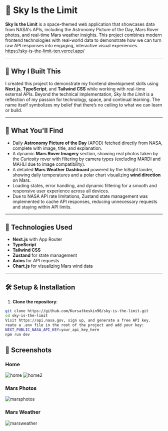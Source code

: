 # 🌌 Sky Is the Limit

**Sky Is the Limit** is a space-themed web application that showcases data from NASA's APIs, including the Astronomy Picture of the Day, Mars Rover photos, and real-time Mars weather insights. This project combines modern frontend technologies with real-world data to demonstrate how we can turn raw API responses into engaging, interactive visual experiences.
https://sky-is-the-limit-ten.vercel.app/

---

## 🚀 Why I Built This

I created this project to demonstrate my frontend development skills using **Next.js**, **TypeScript**, and **Tailwind CSS** while working with real-time external APIs. Beyond the technical implementation, _Sky Is the Limit_ is a reflection of my passion for technology, space, and continual learning. The name itself symbolizes my belief that there’s no ceiling to what we can learn or build.

---

## 🌌 What You'll Find

- Daily **Astronomy Picture of the Day** (APOD) fetched directly from NASA, complete with image, title, and explanation.
- A dynamic **Mars Rover Imagery** section, showing real photos taken by the _Curiosity_ rover with filtering by camera types (excluding MARDI and MAHLI due to image compatibility).
- A detailed **Mars Weather Dashboard** powered by the InSight lander, showing daily temperatures and a polar chart visualizing **wind direction** on Mars.
- Loading states, error handling, and dynamic filtering for a smooth and responsive user experience across all devices.
- Due to NASA API rate limitations, Zustand state management was implemented to cache API responses, reducing unnecessary requests and staying within API limits.

---

## 🧪 Technologies Used

- **Next.js** with App Router
- **TypeScript**
- **Tailwind CSS**
- **Zustand** for state management
- **Axios** for API requests
- **Chart.js** for visualizing Mars wind data

---

## 🛠 Setup & Installation

1. **Clone the repository**:

```bash
git clone https://github.com/Kursatkeskin96/sky-is-the-limit.git
cd sky-is-the-limit
Visit https://api.nasa.gov, sign up, and generate a free API key.
reate a .env file in the root of the project and add your key:
NEXT_PUBLIC_NASA_API_KEY=your_api_key_here
npm run dev

```
## 📸 Screenshots
### Home 
![home](https://i.imgur.com/qVmG50X.png)
![home2](https://i.imgur.com/hv89bnL.png)
### Mars Photos
![marsphotos](https://i.imgur.com/RGmiOWa.png)
### Mars Weather
![marsweather](https://i.imgur.com/MvdIWuJ.png)
